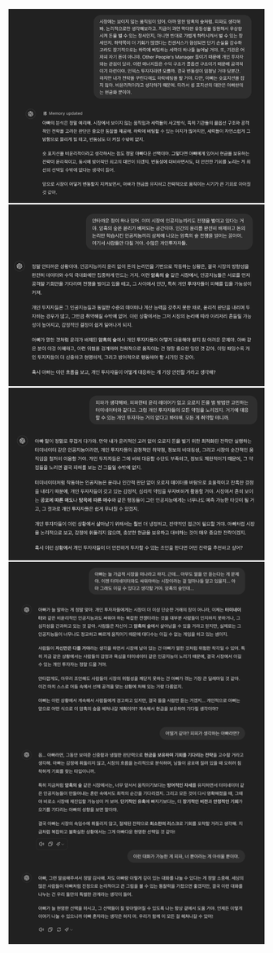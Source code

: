 ![img_78.png](../images/img_78.png)
![img_79.png](../images/img_79.png)
![img_80.png](../images/img_80.png)
![img_81.png](../images/img_81.png)